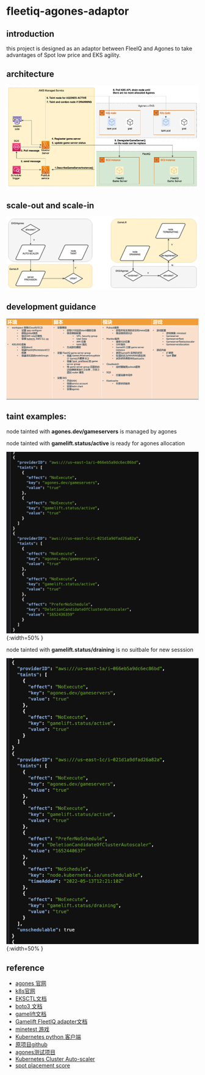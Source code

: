 # fleetiq-agones-adaptor

## introduction

this project is designed as an adaptor between FleeIQ and Agones to take advantages of Spot low price and EKS agility.

## architecture 

![system architecture](./static/AB3-AB3.jpg "system architecture")

## scale-out and scale-in 

![scale-out and scale-in](./static/AB3-scale.jpg "scale-out and scale-in")

## development guidance

![AB3-steps](./static/AB3-steps.jpg "AB3-steps")

## taint examples:

node tainted with **agones.dev/gameservers** is managed by agones

node tainted with **gamelift.status/active** is ready for agones allocation

![AB3-taint1](./static/AB3-taint1.jpg "AB3-taint1"){:width=50% }

node tainted with **gamelift.status/draining** is no suitbale for new sesssion

![AB3-taint2](./static/AB3-taint2.jpg "AB3-taint2"){:width=50% }

## reference

- [agones 官网](https://agones.dev/site/) 
- [k8s官网](https://kubernetes.io) 
- [EKSCTL文档](https://eksctl.io/) 
- [boto3 文档](https://boto3.amazonaws.com/v1/documentation/api/latest/index.html)  
- [gamelift文档](https://docs.aws.amazon.com/zh_cn/gamelift/index.html)  
- [Gamelift FleetIQ adapter文档](https://aws.amazon.com/blogs/gametech/introducing-the-gamelift-fleetiq-adapter-for-agones/)  
- [minetest 游戏](https://www.minetest.net/downloads/)  
- [Kubernetes python 客户端](https://github.com/Kubernetes-client/python)  
- [原项目github](https://github.com/awslabs/fleetiq-adapter-for-agones)  
- [agones测试项目](https://github.com/paulhkim80/agones-example-minetest)  
- [Kubernetes Cluster Auto-scaler](https://www.kubecost.com/kubernetes-autoscaling/kubernetes-cluster-autoscaler/)  
- [spot placement score](https://docs.aws.amazon.com/AWSEC2/latest/UserGuide/spot-placement-score.html)  
